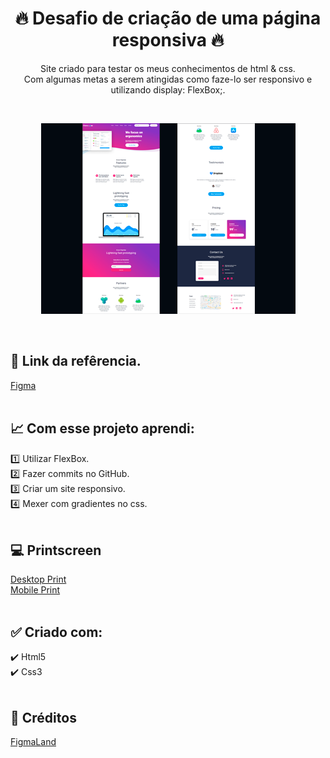 <h1 align="center">🔥 Desafio de criação de uma página responsiva 🔥</h1>

<p align="center">Site criado para testar os meus conhecimentos de html & css.<br>
Com algumas metas a serem atingidas como faze-lo ser responsivo e utilizando display: FlexBox;.</p>
<br>
<p align="center"><a href="https://ibb.co/Cz1J05Q"><img src="./images/sitefulltela.png"></a></p>
<br>
<h2>🔗 Link da refêrencia.</h2>
<a href="https://www.figma.com/community/file/827586808267348858">Figma</a>
<br><br>
<h2>📈 Com esse projeto aprendi:</h2>
1️⃣ Utilizar FlexBox.<br>
2️⃣ Fazer commits no GitHub.<br>
3️⃣ Criar um site responsivo.<br>
4️⃣ Mexer com gradientes no css.<br>
<br>
<h2>💻 Printscreen</h2>
<a href="https://ibb.co/y5WL6wq">Desktop Print</a><br>
<a href="https://ibb.co/3CnhnYT">Mobile Print</a>
<br><br>
<h2>✅ Criado com:</h2>
✔️ Html5 <br>
✔️ Css3
<br><br>
<h2>🔧 Créditos</h2>
<a href="http://figmaland.com">FigmaLand</a>
<br><br>

